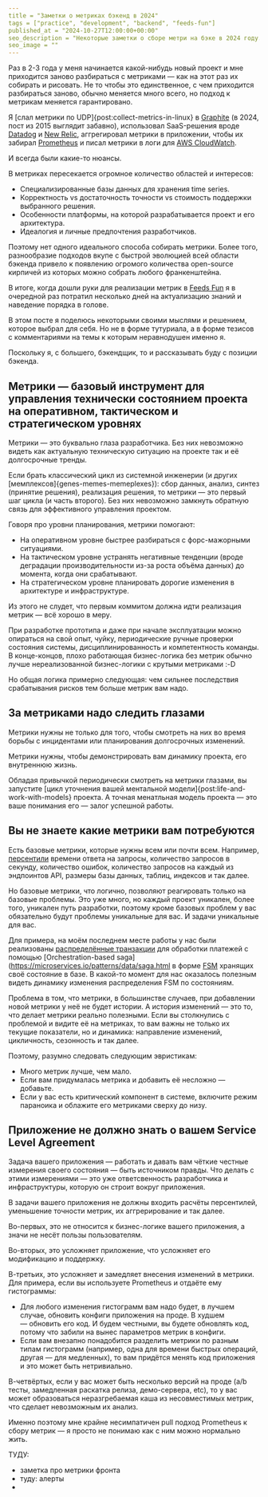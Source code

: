 ```yaml
---
title = "Заметки о метриках бэкенд в 2024"
tags = ["practice", "development", "backend", "feeds-fun"]
published_at = "2024-10-27T12:00:00+00:00"
seo_description = "Некоторые заметки о сборе метри на бэке в 2024 году."
seo_image = ""
---
```


<!-- TODO: seo image -->

Раз в 2-3 года у меня начинается какой-нибудь новый проект и мне приходится заново разбираться с метриками — как на этот раз их собирать и рисовать. Не то чтобы это единственное, с чем приходится разбираться заново, обычно меняется много всего, но подход к метрикам меняется гарантировано.

Я [слал метрики по UDP]{post:collect-metrics-in-linux} в [Graphite](https://graphiteapp.org/) (в 2024, пост из 2015 выглядит забавно), использовал SaaS-решения вроде [Datadog](https://www.datadoghq.com/) и [New Relic](https://newrelic.com/), аггрегировал метрики в приложении, чтобы их забирал [Prometheus](https://prometheus.io/) и писал метрики в логи для [AWS CloudWatch](https://aws.amazon.com/cloudwatch/).

И всегда были какие-то нюансы.

В метриках пересекается огромное количество областей и интересов:

- Специализированные базы данных для хранения time series.
- Корректность vs достаточность точности vs стоимость поддержки выбранного решения.
- Особенности платформы, на которой разрабатывается проект и его архитектура.
- Идеалогия и личные предпочтения разработчиков.

Поэтому нет одного идеального способа собирать метрики. Более того, разнообразие подходов вкупе с быстрой эволюцией всей области бэкенда привело к появлению огромого количества open-source кирпичей из которых можно собрать любого франкенштейна.

В итоге, когда дошли руки для реализации метрик в [Feeds Fun](https://feeds.fun/) я в очередной раз потратил несколько дней на актуализацию знаний и наведение порядка в голове.

В этом посте я поделюсь некоторыми своими мыслями и решением, которое выбрал для себя. Но не в форме тутуриала, а в форме тезисов с комментариями на темы к которым неравнодушен именно я.

Поскольку я, с большего, бэкендщик, то и рассказывать буду с позиции бэкенда.

<!-- more -->

## Метрики — базовый инструмент для управления технически состоянием проекта на оперативном, тактическом и стратегическом уровнях

Метрики — это буквально глаза разработчика. Без них невозможно видеть как актуальную техническую ситуацию на проекте так и её долгосрочные тренды.

Если брать классический цикл из системной инженерии (и других [мемплексов]{genes-memes-memeplexes}): сбор данных, анализ, синтез (принятие решения), реализация решения, то метрики — это первый шаг цикла (и часть второго). Без них невозможно замкнуть обратную связь для эффективного управления проектом.

Говоря про уровни планирования, метрики помогают:

- На оперативном уровне быстрее разбираться с форс-мажорными ситуациями.
- На тактическом уровне устранять негативные тенденции (вроде деградации производительности из-за роста объёма данных) до момента, когда они срабатывают.
- На стратегическом уровне планировать дорогие изменения в архитектуре и инфраструктуре.

Из этого не слудет, что первым коммитом должна идти реализация метрик — всё хорошо в меру.

При разработке прототипа и даже при начале эксплуатации можно опираться на свой опыт, чуйку, периодические ручные проверки состояния системы, дисциплинированность и компетентность команды. В конце-концов, плохо работающая бизнес-логика без метрик обычно лучше нереализованной бизнес-логики с крутыми метриками :-D

Но общая логика примерно следующая: чем сильнее последствия срабатывания рисков тем больше метрик вам надо.

## За метриками надо следить глазами

Метрики нужны не только для того, чтобы смотреть на них во время борьбы с инцидентами или планирования долгосрочных изменений.

Метрики нужны, чтобы демонстрировать вам динамику проекта, его внутреннюю жизнь.

Обладая привычкой периодически смотреть на метрики глазами, вы запустите [цикл уточнения вашей ментальной модели]{post:life-and-work-with-models} проекта. А точная менатльная модель проекта — это ваше понимания его — залог успешной работы.

## Вы не знаете какие метрики вам потребуются

Есть базовые метрики, которые нужны всем или почти всем. Например, [персентили](https://ru.wikipedia.org/wiki/Процентиль) времени ответа на запросы, количество запросов в секунду, количество ошибок, количество запросов на каждый из эндпоинтов API, размеры базы данных, таблиц, индексов и так далее.

Но базовые метрики, что логично, позволяют реагировать только на базовые проблемы. Это уже много, но каждый проект уникален, более того, уникален путь разработки, поэтому кроме базовых проблем у вас обязательно будут проблемы уникальные для вас. И задачи уникальные для вас.

Для примера, на моём последнем месте работы у нас были реализованы [распределённые транзакции](https://en.wikipedia.org/wiki/Distributed_transaction) для обработки платежей с помощью [Orchestration-based saga](https://microservices.io/patterns/data/saga.html в форме [FSM](https://ru.wikipedia.org/wiki/Конечный_автомат) хранящих своё состояние в базе. В какой-то момент для нас оказалось полезным видеть динамику изменения распределения FSM по состояниям.

Проблема в том, что метрики, в большинстве случаев, при добавлении новой метрики у неё не будет истории. А история изменений — это то, что делает метрики реально полезными. Если вы столкнулись с проблемой и видите её на метриках, то вам важны не только их текущие показатели, но и динамика: направление изменений, цикличность, сезонность и так далее.

Поэтому, разумно следовать следующим эвристикам:

- Много метрик лучше, чем мало.
- Если вам придумалась метрика и добавить её несложно — добавьте.
- Если у вас есть критический компонент в системе, включите режим параноика и облажите его метриками сверху до низу.

## Приложение не должно знать о вашем Service Level Agreement

Задача вашего приложения — работать и давать вам чёткие честные измерения своего состояния — быть источником правды. Что делать с этими измерениями — это уже ответсвенность разработчика и инфраструктуры, которую он строит вокруг приложения.

В задачи вашего приложения не должны входить расчёты персентилей, уменьшение точности метрик, их аггрерирование и так далее.

Во-первых, это не относится к бизнес-логике вашего приложения, а значи не несёт пользы пользователям.

Во-вторых, это усложняет приложение, что усложняет его модификацию и поддержку.

В-третьих, это усложняет и замедляет внесения изменений в метрики. Для примера, если вы используете Prometheus и отдаёте ему гистограммы:

- Для любого изменения гистограмм вам надо будет, в лучшем случае, обновить конфиги приложения на проде. В худшем — обновить его код. И будем честными, вы будете обновлять код, потому что забили на вынес параметров метрик в конфиги.
- Если вам внезапно понадобится разделить метрики по разным типам гистограмм (например, одна для времени быстрых операций, другая — для медленных), то вам придётся менять код приложения и это может быть нетривиально.

В-четвёртых, если у вас может быть несколько версий на проде (a/b тесты, замедленная раскатка релиза, демо-сервера, etc), то у вас может образоваться неразгребаемая каша из несовместимых метрик, что сделает невозможным их анализ.

Именно поэтому мне крайне несимпатичен pull подход Prometheus к сбору метрик — я просто не понимаю как с ним можно нормально жить.


ТУДУ:

- заметка про метрики фронта
- туду: алерты
-
